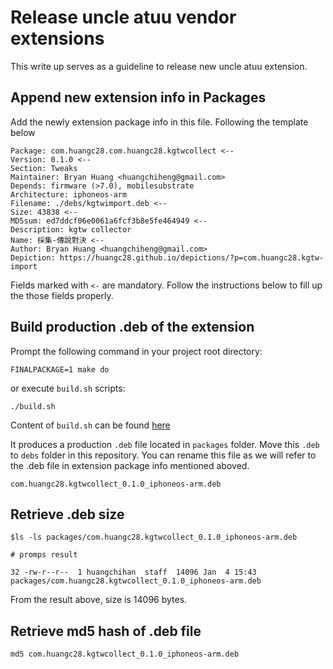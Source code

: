 # Release uncle atuu vendor extensions

This write up serves as a guideline to release new uncle atuu extension.

## Append new extension info in Packages

Add the newly extension package info in this file. Following the template below

```
Package: com.huangc28.com.huangc28.kgtwcollect <--
Version: 0.1.0 <--
Section: Tweaks
Maintainer: Bryan Huang <huangchiheng@gmail.com>
Depends: firmware (>7.0), mobilesubstrate
Architecture: iphoneos-arm
Filename: ./debs/kgtwimport.deb <--
Size: 43838 <--
MD5sum: ed7ddcf06e0061a6fcf3b8e5fe464949 <--
Description: kgtw collector
Name: 採集-傳說對決 <--
Author: Bryan Huang <huangchiheng@gmail.com>
Depiction: https://huangc28.github.io/depictions/?p=com.huangc28.kgtw-import
```

Fields marked with `<-` are mandatory. Follow the instructions below to fill up the those fields properly.

## Build production .deb of the extension

Prompt the following command in your project root directory:

```
FINALPACKAGE=1 make do
```

or execute `build.sh` scripts:

```
./build.sh
```

Content of `build.sh` can be found [here](https://gist.github.com/huangc28/4583c1aa6f9f8a7cbfa0414786985d27)

It produces a production `.deb` file located in `packages` folder. Move this `.deb` to `debs` folder in this repository. You can rename this file as we will refer to the .deb file in extension package info mentioned aboved.

```
com.huangc28.kgtwcollect_0.1.0_iphoneos-arm.deb
```

## Retrieve .deb size

```
$ls -ls packages/com.huangc28.kgtwcollect_0.1.0_iphoneos-arm.deb

# promps result

32 -rw-r--r--  1 huangchihan  staff  14096 Jan  4 15:43 packages/com.huangc28.kgtwcollect_0.1.0_iphoneos-arm.deb
```

From the result above, size is 14096 bytes.

## Retrieve md5 hash of .deb file

```
md5 com.huangc28.kgtwcollect_0.1.0_iphoneos-arm.deb

```








